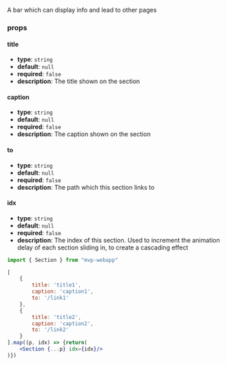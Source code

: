 A bar which can display info and lead to other pages

### props
#### title
- **type**: `string`
- **default**: `null`
- **required**: `false`
- **description**: The title shown on the section

#### caption
- **type**: `string`
- **default**: `null`
- **required**: `false`
- **description**: The caption shown on the section

#### to
- **type**: `string`
- **default**: `null`
- **required**: `false`
- **description**: The path which this section links to

#### idx
- **type**: `string`
- **default**: `null`
- **required**: `false`
- **description**: The index of this section. Used to increment the animation delay of each section sliding in, to create a cascading effect

``` jsx
import { Section } from "mvp-webapp"

[
    {
        title: 'title1',
        caption: 'caption1',
        to: '/link1'
    },
    {
        title: 'title2',
        caption: 'caption2',
        to: '/link2'
    }
].map((p, idx) => {return(
    <Section {...p} idx={idx}/>
)})
```